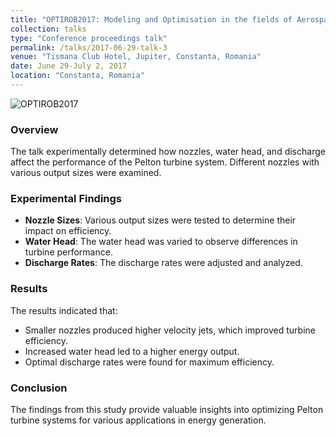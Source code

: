 ```yaml
---
title: "OPTIROB2017: Modeling and Optimisation in the fields of Aerospace, Astronautics, Robotics, Mechanical Engineering, Manufacturing Systems, Technology of the new Materials, Unconventional Energy Sources"
collection: talks
type: "Conference proceedings talk"
permalink: /talks/2017-06-29-talk-3
venue: "Tismana Club Hotel, Jupiter, Constanta, Romania"
date: June 29-July 2, 2017
location: "Constanta, Romania"
---
```


![OPTIROB2017](https://static.wixstatic.com/media/14bf21_efa523bb3f604d6fb1940a8d48dc3396.jpeg)

### Overview

The talk experimentally determined how nozzles, water head, and discharge affect the performance of the Pelton turbine system. Different nozzles with various output sizes were examined. 

### Experimental Findings

- **Nozzle Sizes**: Various output sizes were tested to determine their impact on efficiency.
- **Water Head**: The water head was varied to observe differences in turbine performance.
- **Discharge Rates**: The discharge rates were adjusted and analyzed.

### Results

The results indicated that:

- Smaller nozzles produced higher velocity jets, which improved turbine efficiency.
- Increased water head led to a higher energy output.
- Optimal discharge rates were found for maximum efficiency.

### Conclusion

The findings from this study provide valuable insights into optimizing Pelton turbine systems for various applications in energy generation.
